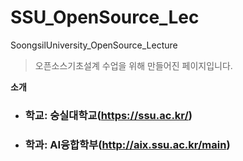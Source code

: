 # SSU_OpenSource_Lec
SoongsilUniversity_OpenSource_Lecture


>오픈소스기초설계 수업을 위해 만들어진 페이지입니다.

__소개__

* ### 학교: 숭실대학교(https://ssu.ac.kr/)
* ### 학과: AI융합학부(http://aix.ssu.ac.kr/main)
